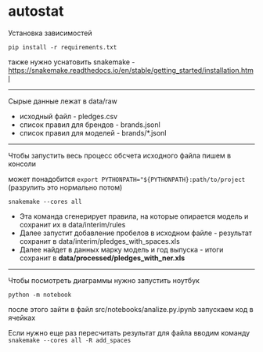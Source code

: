 # autostat

Установка зависимостей
```
pip install -r requirements.txt
```
также нужно уснатовить snakemake - https://snakemake.readthedocs.io/en/stable/getting_started/installation.html

--- 
Сырые данные лежат в data/raw
- исходный файл - pledges.csv
- список правил для брендов - brands.jsonl
- список правил для моделей - brands/*.jsonl

----
Чтобы запустить весь процесс обсчета исходного файла пишем в консоли

может понадобится `export PYTHONPATH="${PYTHONPATH}:path/to/project` (разрулить это нормально потом)

```
snakemake --cores all
```
- Эта команда сгенерирует правила, на которые опирается модель и сохранит их в data/interim/rules
- Далее запустит добавление пробелов в исходном файле - результат сохранит в data/interim/pledges_with_spaces.xls
- Далее найдет в данных марку модель и год выпуска - итоги сохранит в **data/processed/pledges_with_ner.xls**

----
Чтобы посмотреть диаграммы нужно запустить ноутбук
```
python -m notebook
```
после этого зайти в файл src/notebooks/analize.py.ipynb
запускаем код в ячейках

Если нужно еще раз пересчитать результат для файла вводим команду `snakemake --cores all -R add_spaces`
